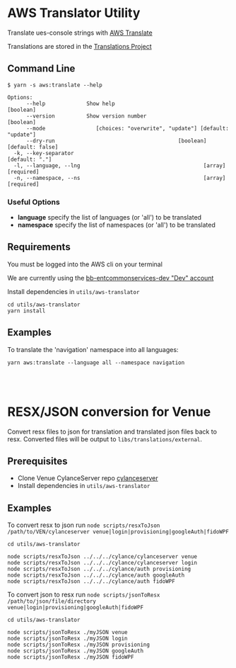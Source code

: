 # AWS Translator Utility

Translate ues-console strings with [AWS Translate](https://aws.amazon.com/translate/)

Translations are stored in the [Translations Project](../../libs/translations/README.md)

## Command Line

    $ yarn -s aws:translate --help

    Options:
          --help             Show help                                     [boolean]
          --version          Show version number                           [boolean]
          --mode                [choices: "overwrite", "update"] [default: "update"]
          --dry-run                                       [boolean] [default: false]
      -k, --key-separator                                             [default: "."]
      -l, --language, --lng                                       [array] [required]
      -n, --namespace, --ns                                       [array] [required]

### Useful Options

- **language** specify the list of languages (or 'all') to be translated
- **namespace** specify the list of namespaces (or 'all') to be translated

## Requirements

You must be logged into the AWS cli on your terminal

We are currently using the [bb-entcommonservices-dev "Dev" account](https://wikis.rim.net/display/EntPS/8.1.3+Groups%2C+Roles+and+Policies)

Install dependencies in `utils/aws-translator`

    cd utils/aws-translator
    yarn install

## Examples

To translate the 'navigation' namespace into all languages:

    yarn aws:translate --language all --namespace navigation

<br/><br/>

# RESX/JSON conversion for Venue

Convert resx files to json for translation and translated json files back to resx. Converted files will be output to `libs/translations/external`.

## Prerequisites

- Clone Venue CylanceServer repo [cylanceserver](https://bitbucket.d.cylance.com/projects/VEN/repos/cylanceserver/browse)
- Install dependencies in `utils/aws-translator`

## Examples

To convert resx to json run `node scripts/resxToJson /path/to/VEN/cylanceserver venue|login|provisioning|googleAuth|fidoWPF`

    cd utils/aws-translator

    node scripts/resxToJson ../../../cylance/cylanceserver venue
    node scripts/resxToJson ../../../cylance/cylanceserver login
    node scripts/resxToJson ../../../cylance/auth provisioning
    node scripts/resxToJson ../../../cylance/auth googleAuth
    node scripts/resxToJson ../../../cylance/auth fidoWPF

To convert json to resx run `node scripts/jsonToResx /path/to/json/file/directory venue|login|provisioning|googleAuth|fidoWPF`

    cd utils/aws-translator

    node scripts/jsonToResx ./myJSON venue
    node scripts/jsonToResx ./myJSON login
    node scripts/jsonToResx ./myJSON provisioning
    node scripts/jsonToResx ./myJSON googleAuth
    node scripts/jsonToResx ./myJSON fidoWPF
